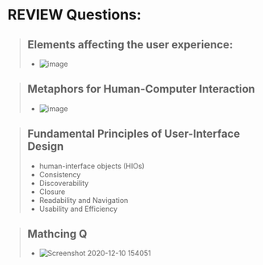 # REVIEW Questions:
> ## Elements affecting the user experience:
> - ![image](https://user-images.githubusercontent.com/64374947/101797597-e6a5ae80-3b12-11eb-806f-7575240fb99e.png)

> ## Metaphors for Human-Computer Interaction
> - ![image](https://user-images.githubusercontent.com/64374947/101797824-1eacf180-3b13-11eb-99ba-81ee37ca25e3.png)

> ## Fundamental Principles of User-Interface Design
> - human-interface objects (HIOs)
> - Consistency
> - Discoverability
> - Closure
> - Readability and Navigation
> - Usability and Efficiency

> ## Mathcing Q
> - ![Screenshot 2020-12-10 154051](https://user-images.githubusercontent.com/64374947/101780080-bbb15f80-3afe-11eb-9fa9-7f2e3a80fad0.png)


